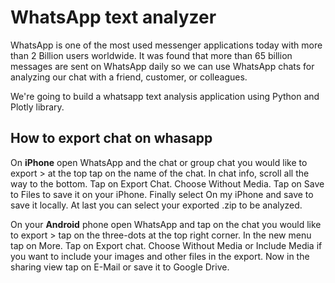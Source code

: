 # WhatsApp text analyzer

WhatsApp is one of the most used messenger applications today with more than 2 Billion users worldwide. It was found that more than 65 billion messages are sent on WhatsApp daily so we can use WhatsApp chats for analyzing our chat with a friend, customer, or colleagues.

We're going to build a whatsapp text analysis application using Python and Plotly library.

## How to export chat on whasapp

On **iPhone** open WhatsApp and the chat or group chat you would like to export > at the top tap on the name of the chat. In chat info, scroll all the way to the bottom. Tap on Export Chat. Choose Without Media. Tap on Save to Files to save it on your iPhone. Finally select On my iPhone and save to save it locally. At last you can select your exported .zip to be analyzed.

On your **Android** phone open WhatsApp and tap on the chat you would like to export > tap on the three-dots at the top right corner. In the new menu tap on More. Tap on Export chat. Choose Without Media or Include Media if you want to include your images and other files in the export. Now in the sharing view tap on E-Mail or save it to Google Drive.
